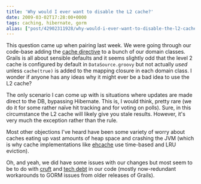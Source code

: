 ```yaml
---
title: 'Why would I ever want to disable the L2 cache?'
date: 2009-03-02T17:28:00+0000
tags: caching, hibernate, gorm
alias: ["post/42902311928/why-would-i-ever-want-to-disable-the-l2-cache/"]
---
```


This question came up when pairing last week. We were going through our code-base adding the [cache directive][1] to a bunch of our domain classes. Grails is all about sensible defaults and it seems slightly odd that the level 2 cache is configured by default in `DataSource.groovy` but not actually _used_ unless `cache(true)` is added to the mapping closure in each domain class. I wonder if anyone has any ideas why it might ever be a bad idea to use the L2 cache?

<!-- more -->

The only scenario I can come up with is situations where updates are made direct to the DB, bypassing Hibernate. This is, I would think, pretty rare (we do it for some rather na&iuml;ve hit tracking and for voting on polls). Sure, in this circumstance the L2 cache will likely give you stale results. However, it's very much the exception rather than the rule.

Most other objections I've heard have been some variety of worry about caches eating up vast amounts of heap space and crashing the JVM (which is why cache implementations like [ehcache][2] use time-based and LRU eviction).

Oh, and yeah, we did have some issues with our changes but most seem to be to do with [cruft][3] and [tech debt][4] in our code (mostly now-redundant workarounds to GORM issues from older releases of Grails).

[1]: http://grails.org/doc/1.1.x/ref/Database%20Mapping/cache.html
[2]: http://ehcache.sourceforge.net/
[3]: http://www.catb.org/jargon/html/C/cruft.html
[4]: http://www.think-box.co.uk/blog/2005/11/repaying-technical-debt.html
